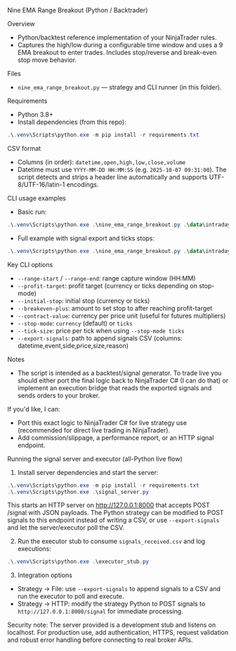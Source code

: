 Nine EMA Range Breakout (Python / Backtrader)

Overview
- Python/backtest reference implementation of your NinjaTrader rules.
- Captures the high/low during a configurable time window and uses a 9 EMA breakout to enter trades. Includes stop/reverse and break-even stop move behavior.

Files
- `nine_ema_range_breakout.py` — strategy and CLI runner (in this folder).

Requirements
- Python 3.8+
- Install dependencies (from this repo):

```powershell
.\.venv\Scripts\python.exe -m pip install -r requirements.txt
```

CSV format
- Columns (in order): `datetime,open,high,low,close,volume`
- Datetime must use `YYYY-MM-DD HH:MM:SS` (e.g. `2025-10-07 09:31:00`). The script detects and strips a header line automatically and supports UTF-8/UTF-16/latin-1 encodings.

CLI usage examples
- Basic run:

```powershell
.\.venv\Scripts\python.exe .\nine_ema_range_breakout.py .\data\intraday.csv
```

- Full example with signal export and ticks stops:

```powershell
.\.venv\Scripts\python.exe .\nine_ema_range_breakout.py .\data\intraday.csv --export-signals .\data\signals.csv --stop-mode ticks --tick-size 0.25 --qty 1
```

Key CLI options
- `--range-start` / `--range-end`: range capture window (HH:MM)
- `--profit-target`: profit target (currency or ticks depending on stop-mode)
- `--initial-stop`: initial stop (currency or ticks)
- `--breakeven-plus`: amount to set stop to after reaching profit-target
- `--contract-value`: currency per price unit (useful for futures multipliers)
- `--stop-mode`: `currency` (default) or `ticks`
- `--tick-size`: price per tick when using `--stop-mode ticks`
- `--export-signals`: path to append signals CSV (columns: datetime,event,side,price,size,reason)

Notes
- The script is intended as a backtest/signal generator. To trade live you should either port the final logic back to NinjaTrader C# (I can do that) or implement an execution bridge that reads the exported signals and sends orders to your broker.

If you'd like, I can:
- Port this exact logic to NinjaTrader C# for live strategy use (recommended for direct live trading in NinjaTrader).
- Add commission/slippage, a performance report, or an HTTP signal endpoint.

Running the signal server and executor (all-Python live flow)

1) Install server dependencies and start the server:

```powershell
.\.venv\Scripts\python.exe -m pip install -r requirements.txt
.\.venv\Scripts\python.exe .\signal_server.py
```

This starts an HTTP server on http://127.0.0.1:8000 that accepts POST /signal with JSON payloads. The Python strategy can be modified to POST signals to this endpoint instead of writing a CSV, or use `--export-signals` and let the server/executor poll the CSV.

2) Run the executor stub to consume `signals_received.csv` and log executions:

```powershell
.\.venv\Scripts\python.exe .\executor_stub.py
```

3) Integration options
- Strategy -> File: use `--export-signals` to append signals to a CSV and run the executor to poll and execute.
- Strategy -> HTTP: modify the strategy Python to POST signals to `http://127.0.0.1:8000/signal` for immediate processing.

Security note: The server provided is a development stub and listens on localhost. For production use, add authentication, HTTPS, request validation and robust error handling before connecting to real broker APIs.

